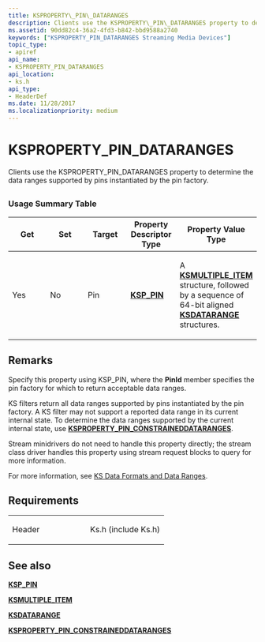 ```yaml
---
title: KSPROPERTY\_PIN\_DATARANGES
description: Clients use the KSPROPERTY\_PIN\_DATARANGES property to determine the data ranges supported by pins instantiated by the pin factory.
ms.assetid: 90dd82c4-36a2-4fd3-b842-bbd9588a2740
keywords: ["KSPROPERTY_PIN_DATARANGES Streaming Media Devices"]
topic_type:
- apiref
api_name:
- KSPROPERTY_PIN_DATARANGES
api_location:
- ks.h
api_type:
- HeaderDef
ms.date: 11/28/2017
ms.localizationpriority: medium
---
```


# KSPROPERTY\_PIN\_DATARANGES


Clients use the KSPROPERTY\_PIN\_DATARANGES property to determine the data ranges supported by pins instantiated by the pin factory.

## <span id="ddk_ksproperty_pin_dataranges_ks"></span><span id="DDK_KSPROPERTY_PIN_DATARANGES_KS"></span>


### Usage Summary Table

<table>
<colgroup>
<col width="20%" />
<col width="20%" />
<col width="20%" />
<col width="20%" />
<col width="20%" />
</colgroup>
<thead>
<tr class="header">
<th>Get</th>
<th>Set</th>
<th>Target</th>
<th>Property Descriptor Type</th>
<th>Property Value Type</th>
</tr>
</thead>
<tbody>
<tr class="odd">
<td><p>Yes</p></td>
<td><p>No</p></td>
<td><p>Pin</p></td>
<td><p><a href="https://docs.microsoft.com/windows-hardware/drivers/ddi/ks/ns-ks-ksp_pin" data-raw-source="[&lt;strong&gt;KSP_PIN&lt;/strong&gt;](https://docs.microsoft.com/windows-hardware/drivers/ddi/ks/ns-ks-ksp_pin)"><strong>KSP_PIN</strong></a></p></td>
<td><p>A <a href="https://docs.microsoft.com/windows-hardware/drivers/ddi/ks/ns-ks-ksmultiple_item" data-raw-source="[&lt;strong&gt;KSMULTIPLE_ITEM&lt;/strong&gt;](https://docs.microsoft.com/windows-hardware/drivers/ddi/ks/ns-ks-ksmultiple_item)"><strong>KSMULTIPLE_ITEM</strong></a> structure, followed by a sequence of 64-bit aligned <a href="https://docs.microsoft.com/previous-versions/ff561658(v=vs.85)" data-raw-source="[&lt;strong&gt;KSDATARANGE&lt;/strong&gt;](https://docs.microsoft.com/previous-versions/ff561658(v=vs.85))"><strong>KSDATARANGE</strong></a> structures.</p></td>
</tr>
</tbody>
</table>

 

Remarks
-------

Specify this property using KSP\_PIN, where the **PinId** member specifies the pin factory for which to return acceptable data ranges.

KS filters return all data ranges supported by pins instantiated by the pin factory. A KS filter may not support a reported data range in its current internal state. To determine the data ranges supported by the current internal state, use [**KSPROPERTY\_PIN\_CONSTRAINEDDATARANGES**](ksproperty-pin-constraineddataranges.md).

Stream minidrivers do not need to handle this property directly; the stream class driver handles this property using stream request blocks to query for more information.

For more information, see [KS Data Formats and Data Ranges](https://docs.microsoft.com/windows-hardware/drivers/stream/ks-data-formats-and-data-ranges).

Requirements
------------

<table>
<colgroup>
<col width="50%" />
<col width="50%" />
</colgroup>
<tbody>
<tr class="odd">
<td><p>Header</p></td>
<td>Ks.h (include Ks.h)</td>
</tr>
</tbody>
</table>

## See also


[**KSP\_PIN**](https://docs.microsoft.com/windows-hardware/drivers/ddi/ks/ns-ks-ksp_pin)

[**KSMULTIPLE\_ITEM**](https://docs.microsoft.com/windows-hardware/drivers/ddi/ks/ns-ks-ksmultiple_item)

[**KSDATARANGE**](https://docs.microsoft.com/previous-versions/ff561658(v=vs.85))

[**KSPROPERTY\_PIN\_CONSTRAINEDDATARANGES**](ksproperty-pin-constraineddataranges.md)

 

 






